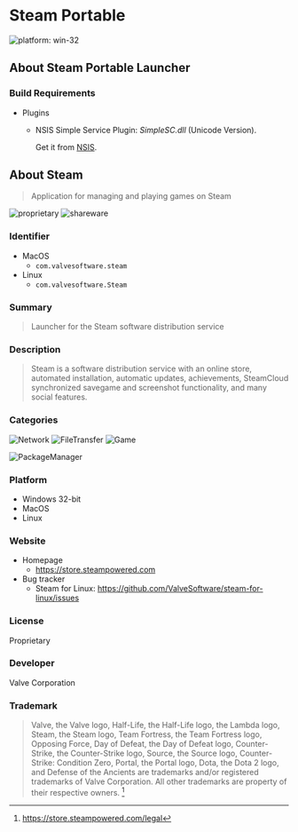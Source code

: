 # Steam Portable
 ![platform: win-32](https://img.shields.io/badge/platform-win--32-informational)

## About Steam Portable Launcher

### Build Requirements
 - Plugins
   - NSIS Simple Service Plugin: *SimpleSC.dll* (Unicode Version).

     Get it from [NSIS](https://nsis.sourceforge.io/NSIS_Simple_Service_Plugin).

## About Steam
 > Application for managing and playing games on Steam

 ![proprietary](https://img.shields.io/badge/proprietary-important)
 ![shareware](https://img.shields.io/badge/shareware-yellow)

### Identifier
 - MacOS
   - `com.valvesoftware.steam`
 - Linux
   - `com.valvesoftware.Steam`

### Summary
 > Launcher for the Steam software distribution service

### Description
 > Steam is a software distribution service with an online store, automated
 > installation, automatic updates, achievements, SteamCloud synchronized
 > savegame and screenshot functionality, and many social features.

### Categories
 ![Network](https://img.shields.io/badge/Network-informational)
 ![FileTransfer](https://img.shields.io/badge/FileTransfer-informational)
 ![Game](https://img.shields.io/badge/Game-informational)

 ![PackageManager](https://img.shields.io/badge/PackageManager-informational)

### Platform
 - Windows 32-bit
 - MacOS
 - Linux

### Website
 - Homepage
   - https://store.steampowered.com
 - Bug tracker
   - Steam for Linux:
     https://github.com/ValveSoftware/steam-for-linux/issues

### License
 Proprietary

### Developer
 Valve Corporation

### Trademark
 > Valve, the Valve logo, Half-Life, the Half-Life logo, the Lambda logo, Steam, the Steam logo, Team Fortress, the Team Fortress logo, Opposing Force, Day of Defeat, the Day of Defeat logo, Counter-Strike, the Counter-Strike logo, Source, the Source logo, Counter-Strike: Condition Zero, Portal, the Portal logo, Dota, the Dota 2 logo, and Defense of the Ancients are trademarks and/or registered trademarks of Valve Corporation. All other trademarks are property of their respective owners. [^1]

 [^1]:https://store.steampowered.com/legal
